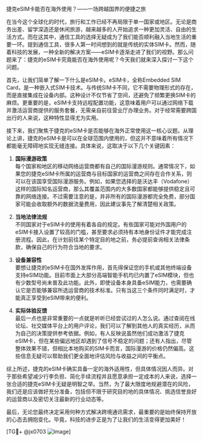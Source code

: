 捷克eSIM卡能否在海外使用？——一场跨越国界的便捷之旅

在当今这个全球化的时代，旅行和工作已经不再局限于单一国家或地区。无论是商务出差、留学深造还是休闲旅游，越来越多的人开始追求一种更加灵活、自由的生活方式。而在这其中，通信工具的选择无疑成为了我们能否顺利融入当地生活的重要一环。提到通信工具，很多人第一时间想到的就是传统的实体SIM卡。然而，随着科技的发展，一种全新的解决方案——eSIM卡逐渐走进了我们的视野。那么问题来了：捷克的eSIM卡究竟能否在海外使用呢？今天我们就来深入探讨一下这个问题。

首先，让我们简单了解一下什么是eSIM卡。eSIM卡，全称Embedded SIM Card，是一种嵌入式SIM卡技术。与传统SIM卡不同，它不需要物理形式的存在，而是直接集成在设备内部。这种设计不仅节省了空间，还避免了频繁更换SIM卡的麻烦。更重要的是，eSIM卡支持远程配置功能，这意味着用户可以通过网络下载并激活运营商提供的服务套餐，无需亲自前往营业厅办理业务。对于经常需要跨国出行的人来说，这种特性显得尤为实用。

接下来，我们聚焦于捷克的eSIM卡是否能够在海外正常使用这一核心议题。从理论上讲，捷克的eSIM卡是可以在全球范围内使用的，但这并不意味着所有情况下都能毫无障碍地实现无缝连接。具体来说，这取决于以下几个关键因素：

1. **国际漫游政策**  
   每个国家和地区的移动网络运营商都有自己的国际漫游规则。通常情况下，如果您的捷克eSIM卡所属的运营商与目标国家的运营商之间存在合作关系，则可以在该国享受国际漫游服务。例如，如果您选择的是沃达丰（Vodafone）这样的国际知名运营商，那么其覆盖范围内的大多数国家都能够提供稳定且可靠的网络连接。不过需要注意的是，并非所有的国际漫游都完全免费，部分国家可能会收取额外的数据流量费用，因此建议事先了解清楚相关政策。

2. **当地法律法规**  
   不同国家对于eSIM卡的使用有着各自的规定。有些国家可能对外国用户的eSIM卡接入设置了较高的门槛，甚至要求必须持有本地身份证件才能完成注册流程。因此，在计划前往某个特定目的地之前，务必提前查询相关法律条款，确保自己的行为符合当地的要求。

3. **设备兼容性**  
   要想让捷克的eSIM卡在国外发挥作用，首先得保证您的手机或其他终端设备支持eSIM功能。目前市面上大部分高端智能手机均已内置了eSIM模块，但也有少数型号尚未普及此功能。此外，即使设备本身具备eSIM能力，也需要确认它是否能够兼容所选运营商的技术标准。只有当这三个条件同时满足时，才能真正享受到eSIM带来的便利。

4. **实际体验反馈**  
   最后一点也是非常重要的一点就是听听已经尝试过的人怎么说。通过查阅在线论坛、社交媒体平台上的用户评论，我们可以了解到其他人的真实经历，从而为自己的决策提供参考依据。例如，有人反映说虽然他们成功激活了捷克eSIM卡，但在某些偏远地区却遇到了信号不稳定的问题；还有人指出，尽管整体效果不错，但相比本地购买的SIM卡而言，国际漫游的价格仍然偏高。这些信息无疑可以帮助我们更全面地评估风险与收益之间的平衡点。

综上所述，捷克的eSIM卡确实具备一定的海外适用性，但具体情况因人而异。对于那些希望减少行李负担、简化手续流程并且愿意承担一定成本的人来说，选择一张合适的捷克eSIM卡无疑是明智之举。当然，为了最大限度地规避潜在的风险，我们还是应该做好充分准备，包括但不限于研究目的地的具体情况、挑选信誉良好的运营商以及密切关注最新的行业动态等。

最后，无论您最终决定采用何种方式解决跨境通讯需求，最重要的是始终保持开放的心态去拥抱变化。毕竟，科技的进步正是为了让我们的生活变得更加美好！  

[TG💪+ @jx0703 ![Image](https://github.com/user-attachments/assets/dbca1d08-cadb-493c-b0ec-ad6f7a83f270)]